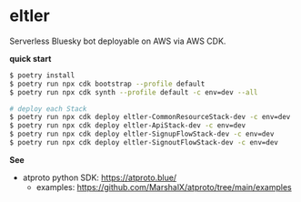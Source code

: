 # eltler

Serverless Bluesky bot deployable on AWS via AWS CDK.

**quick start**

```bash
$ poetry install
$ poetry run npx cdk bootstrap --profile default
$ poetry run npx cdk synth --profile default -c env=dev --all

# deploy each Stack
$ poetry run npx cdk deploy eltler-CommonResourceStack-dev -c env=dev
$ poetry run npx cdk deploy eltler-ApiStack-dev -c env=dev
$ poetry run npx cdk deploy eltler-SignupFlowStack-dev -c env=dev
$ poetry run npx cdk deploy eltler-SignoutFlowStack-dev -c env=dev
```


**See**
* atproto python SDK: https://atproto.blue/
  * examples: https://github.com/MarshalX/atproto/tree/main/examples
